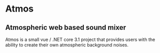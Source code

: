 # Atmos

## Atmospheric web based sound mixer

Atmos is a small vue / .NET core 3.1 project that provides users with the ability to create their own atmospheric background noises.
